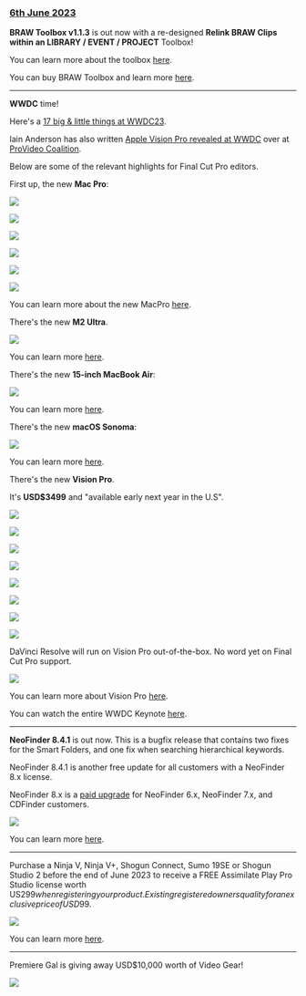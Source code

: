 ### [6th June 2023](/news/20230606)

**BRAW Toolbox v1.1.3** is out now with a re-designed **Relink BRAW Clips within an LIBRARY / EVENT / PROJECT** Toolbox!

You can learn more about the toolbox [here](https://brawtoolbox.io/toolbox/#relink-braw-clips-within-an-library--event--project).

You can buy BRAW Toolbox and learn more [here](https://brawtoolbox.io).

---

**WWDC** time!

Here's a [17 big & little things at WWDC23](https://developer.apple.com/videos/play/wwdc2023/111486/).

Iain Anderson has also written [Apple Vision Pro revealed at WWDC](https://www.provideocoalition.com/apple-vision-pro-revealed-at-wwdc/) over at [ProVideo Coalition](https://www.provideocoalition.com).

Below are some of the relevant highlights for Final Cut Pro editors.

First up, the new **Mac Pro**:

![](/static/wwdc23-macpro.png)

![](/static/wwdc23-macpro-pricing.png)

![](/static/wwdc23-macpro-compare.png)

![](/static/wwdc23-macpro-compare-2.png)

![](/static/wwdc23-macpro-compare-3.png)

![](/static/wwdc23-macpro-pricing-aud.png)

You can learn more about the new MacPro [here](https://www.apple.com/newsroom/2023/06/apple-unveils-new-mac-studio-and-brings-apple-silicon-to-mac-pro/).

There's the new **M2 Ultra**.

![](/static/wwdc23-m2ultra.png)

You can learn more [here](https://www.apple.com/newsroom/2023/06/apple-introduces-m2-ultra/).

There's the new **15-inch MacBook Air**:

![](/static/wwdc23-macbook-air.jpg)

You can learn more [here](https://www.apple.com/au/newsroom/2023/06/apple-introduces-the-15-inch-macbook-air/).

There's the new **macOS Sonoma**:

![](/static/wwdc23-macos.jpg)

You can learn more [here](https://www.apple.com/au/newsroom/2023/06/macos-sonoma-brings-new-capabilities-for-elevating-productivity-and-creativity/).

There's the new **Vision Pro**.

It's **USD$3499** and "available early next year in the U.S".

![](/static/wwdc23-vision-pro-1.jpeg)

![](/static/wwdc23-vision-pro-2.jpeg)

![](/static/wwdc23-vision-pro-3.jpeg)

![](/static/wwdc23-vision-pro-4.jpeg)

![](/static/wwdc23-vision-pro-5.jpeg)

![](/static/wwdc23-vision-pro-6.jpeg)

![](/static/wwdc23-vision-pro-7.jpeg)

![](/static/wwdc23-vision-pro-8.jpeg)

DaVinci Resolve will run on Vision Pro out-of-the-box. No word yet on Final Cut Pro support.

![](/static/resolve-on-vision-pro.jpg)

You can learn more about Vision Pro [here](https://www.apple.com/au/newsroom/2023/06/introducing-apple-vision-pro/).

You can watch the entire WWDC Keynote [here](https://www.apple.com/apple-events/event-stream/).

---

**NeoFinder 8.4.1** is out now. This is a bugfix release that contains two fixes for the Smart Folders, and one fix when searching hierarchical keywords.

NeoFinder 8.4.1 is another free update for all customers with a NeoFinder 8.x license.

NeoFinder 8.x is a [paid upgrade](https://www.cdfinder.de/store.html) for NeoFinder 6.x, NeoFinder 7.x, and CDFinder customers.

![](/static/neofinder-8-4.jpeg)

You can learn more [here](/ecosystem/tools/#neofinder).

---

Purchase a Ninja V, Ninja V+, Shogun Connect, Sumo 19SE or Shogun Studio 2 before the end of June 2023 to receive a FREE Assimilate Play Pro Studio license worth US$299 when registering your product. Existing registered owners quality for an exclusive price of USD$99.

![](/static/assimilate-play-pro-studio.jpg)

You can learn more [here](http://my.atomos.com).

---

Premiere Gal is giving away USD$10,000 worth of Video Gear!

[![](/static/kelsey-promo.jpeg)](https://www.youtube.com/watch?v=7nCISaCgVh4)